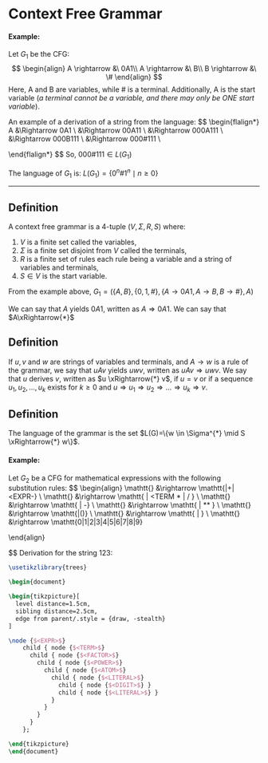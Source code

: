 # Context Free Grammar

#### Example:
Let $G_1$ be the CFG:
$$
\begin{align}
A \rightarrow &\ 0A1\\
A \rightarrow &\ B\\
B \rightarrow &\ \#
\end{align}
$$
Here, A and B are variables, while # is a terminal.
Additionally, A is the start variable (*a terminal cannot be a variable, and there may only be ONE start variable*).

An example of a derivation of a string from the language:
$$
\begin{flalign*}
A &\Rightarrow 0A1 \\
  &\Rightarrow 00A11 \\
  &\Rightarrow 000A111 \\
  &\Rightarrow 000B111 \\
  &\Rightarrow 000\#111 \\

\end{flalign*}
$$
So, $000\#111 \in L(G_1)$

The language of $G_1$ is: $L(G_1)=\{0^{n}\#1^{n}\mid n \ge 0\}$

---
## Definition
A context free grammar is a 4-tuple $(V,\Sigma,R,S)$ where:
1. $V$ is a finite set called the variables,
2. $\Sigma$ is a finite set disjoint from $V$ called the terminals,
3. $R$ is a finite set of rules each rule being a variable and a string of variables and terminals,
4. $S \in V$ is the start variable.

From the example above, $G_{1}= (\{A,B\},\{0,1,\#\},\{A \rightarrow 0A1 ,A \rightarrow B, B \rightarrow \#\}, A)$

We can say that $A$ yields $0A1$, written as $A \Rightarrow 0A1$.
We can say that $A\xRightarrow{*}$

## Definition
If $u,v$ and $w$ are strings of variables and terminals, and $A\rightarrow w$ is a rule of the grammar, we say that $uAv$ yields $uwv$, written as $uAv \Rightarrow uwv$. We say that $u$ derives $v$, written as $u \xRightarrow{*} v$, if $u=v$ or if a sequence $u_1,u_2,\dots,u_k$ exists for $k \ge 0$ and $u \Rightarrow u_{1}\Rightarrow u_{2} \Rightarrow \dots \Rightarrow u_{k} \Rightarrow v$.

## Definition
The language of the grammar is the set $L(G)=\{w \in \Sigma^{*} \mid S \xRightarrow{*} w\}$.

#### Example:
Let $G_2$ be a CFG for mathematical expressions with the following substitution rules:
$$
\begin{align}
	\mathtt{<EXPR>} &\rightarrow \mathtt{<TERM>|<EXPR>+<TERM>|<EXPR-<TERM>} \\
	\mathtt{<TERM>} &\rightarrow \mathtt{<FACTOR> | <TERM * <FACTOR> | <TERM> / <FACTOR>} \\
	\mathtt{<FACTOR>} &\rightarrow \mathtt{<POWER> | -<FACTOR>} \\
	\mathtt{<POWER>} &\rightarrow \mathtt{<ATOM> | <ATOM> ** <FACTOR>} \\
	\mathtt{<ATOM>} &\rightarrow \mathtt{<LITERAL>|(<EXPR>)} \\
	\mathtt{<LITERAL>} &\rightarrow \mathtt{<DIGIT> | <DIGIT><LITERAL>} \\
	\mathtt{<DIGIT>} &\rightarrow \mathtt{0|1|2|3|4|5|6|7|8|9}

\end{align}
	
$$
Derivation for the string 123:
```tikz
\usetikzlibrary{trees}

\begin{document}

\begin{tikzpicture}[
  level distance=1.5cm,
  sibling distance=2.5cm,
  edge from parent/.style = {draw, -stealth}
]

\node {$<EXPR>$}
    child { node {$<TERM>$}
      child { node {$<FACTOR>$}
        child { node {$<POWER>$}
          child { node {$<ATOM>$}
            child { node {$<LITERAL>$}
              child { node {$<DIGIT>$} }
              child { node {$<LITERAL>$} }
            }
          }
        }
      }
    };

\end{tikzpicture}
\end{document}
```

